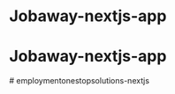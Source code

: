 # Jobaway-nextjs-app
# Jobaway-nextjs-app
#   e m p l o y m e n t o n e s t o p s o l u t i o n s - n e x t j s  
 